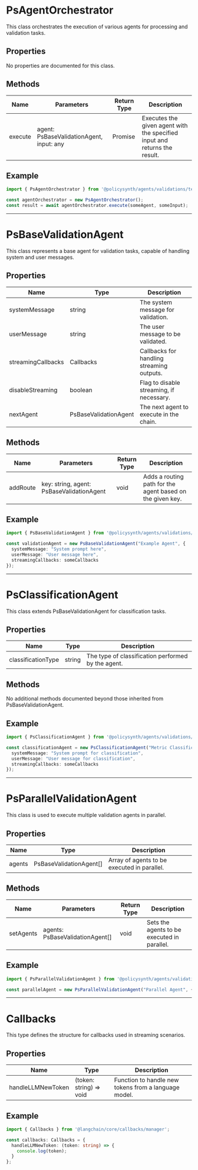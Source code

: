 # PsAgentOrchestrator

This class orchestrates the execution of various agents for processing and validation tasks.

## Properties

No properties are documented for this class.

## Methods

| Name    | Parameters | Return Type | Description                             |
|---------|------------|-------------|-----------------------------------------|
| execute | agent: PsBaseValidationAgent, input: any | Promise<any> | Executes the given agent with the specified input and returns the result. |

## Example

```typescript
import { PsAgentOrchestrator } from '@policysynth/agents/validations/test/testValidationChain.js';

const agentOrchestrator = new PsAgentOrchestrator();
const result = await agentOrchestrator.execute(someAgent, someInput);
```

---

# PsBaseValidationAgent

This class represents a base agent for validation tasks, capable of handling system and user messages.

## Properties

| Name          | Type   | Description               |
|---------------|--------|---------------------------|
| systemMessage | string | The system message for validation. |
| userMessage   | string | The user message to be validated. |
| streamingCallbacks | Callbacks | Callbacks for handling streaming outputs. |
| disableStreaming | boolean | Flag to disable streaming, if necessary. |
| nextAgent     | PsBaseValidationAgent | The next agent to execute in the chain. |

## Methods

| Name       | Parameters        | Return Type | Description                 |
|------------|-------------------|-------------|-----------------------------|
| addRoute   | key: string, agent: PsBaseValidationAgent | void | Adds a routing path for the agent based on the given key. |

## Example

```typescript
import { PsBaseValidationAgent } from '@policysynth/agents/validations/test/testValidationChain.js';

const validationAgent = new PsBaseValidationAgent("Example Agent", {
  systemMessage: "System prompt here",
  userMessage: "User message here",
  streamingCallbacks: someCallbacks
});
```

---

# PsClassificationAgent

This class extends PsBaseValidationAgent for classification tasks.

## Properties

| Name          | Type   | Description               |
|---------------|--------|---------------------------|
| classificationType | string | The type of classification performed by the agent. |

## Methods

No additional methods documented beyond those inherited from PsBaseValidationAgent.

## Example

```typescript
import { PsClassificationAgent } from '@policysynth/agents/validations/test/testValidationChain.js';

const classificationAgent = new PsClassificationAgent("Metric Classification", {
  systemMessage: "System prompt for classification",
  userMessage: "User message for classification",
  streamingCallbacks: someCallbacks
});
```

---

# PsParallelValidationAgent

This class is used to execute multiple validation agents in parallel.

## Properties

| Name          | Type   | Description               |
|---------------|--------|---------------------------|
| agents        | PsBaseValidationAgent[] | Array of agents to be executed in parallel. |

## Methods

| Name       | Parameters        | Return Type | Description                 |
|------------|-------------------|-------------|-----------------------------|
| setAgents  | agents: PsBaseValidationAgent[] | void | Sets the agents to be executed in parallel. |

## Example

```typescript
import { PsParallelValidationAgent } from '@policysynth/agents/validations/test/testValidationChain.js';

const parallelAgent = new PsParallelValidationAgent("Parallel Agent", {}, [agent1, agent2]);
```

---

# Callbacks

This type defines the structure for callbacks used in streaming scenarios.

## Properties

| Name          | Type   | Description               |
|---------------|--------|---------------------------|
| handleLLMNewToken | (token: string) => void | Function to handle new tokens from a language model. |

## Example

```typescript
import { Callbacks } from '@langchain/core/callbacks/manager';

const callbacks: Callbacks = {
  handleLLMNewToken: (token: string) => {
    console.log(token);
  }
};
```